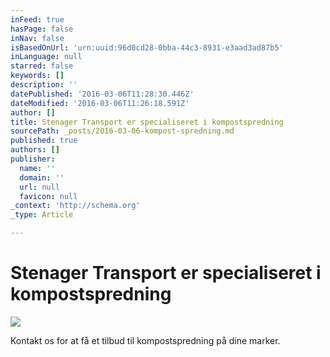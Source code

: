 ```yaml
---
inFeed: true
hasPage: false
inNav: false
isBasedOnUrl: 'urn:uuid:96d0cd28-0bba-44c3-8931-e3aad3ad87b5'
inLanguage: null
starred: false
keywords: []
description: ''
datePublished: '2016-03-06T11:28:30.446Z'
dateModified: '2016-03-06T11:26:18.591Z'
author: []
title: Stenager Transport er specialiseret i kompostspredning
sourcePath: _posts/2016-03-06-kompost-spredning.md
published: true
authors: []
publisher:
  name: ''
  domain: ''
  url: null
  favicon: null
_context: 'http://schema.org'
_type: Article

---
```

# Stenager Transport er specialiseret i kompostspredning
![](https://the-grid-user-content.s3-us-west-2.amazonaws.com/23debfd4-b25e-4b2d-8cd1-1df024b501cc.png)

Kontakt os for at få et tilbud til kompostspredning på dine marker.